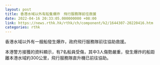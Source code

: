 ```yaml
---
layout: post
title: 香港水域以外有船隻爆炸　飛行服務隊前往救援
date: 2022-04-16 20:33:05.000000000 +08:00
link: https://news.rthk.hk/rthk/ch/component/k2/1644307-20220416.htm
categories: rthk
---
```


香港水域以外有一艘船發生爆炸，政府飛行服務隊前往協助救援。

本港警方接獲的資料顯示，有7名船員受傷，其中3人傷勢嚴重，發生爆炸的船距離本港水域約300公里，飛行服務隊直升機已前往協助。
